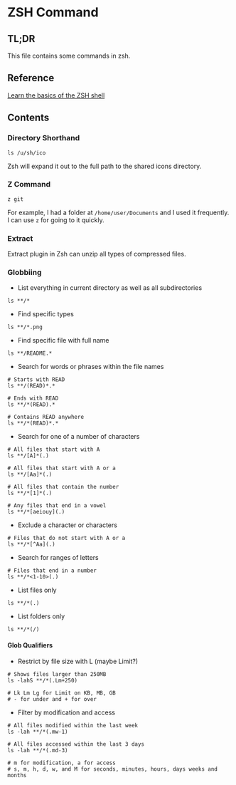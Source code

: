 # ZSH Command

## TL;DR

This file contains some commands in zsh.

## Reference
[Learn the basics of the ZSH shell](https://linuxconfig.org/learn-the-basics-of-the-zsh-shell)

## Contents

### Directory Shorthand

```
ls /u/sh/ico
```

Zsh will expand it out to the full path to the shared icons directory.

### Z Command

```
z git
```

For example, I had a folder at `/home/user/Documents` and I used it frequently. I can use `z` for going to it quickly.

### Extract

Extract plugin in Zsh can unzip all types of compressed files.

### Globbiing

* List everything in current directory as well as all subdirectories

```
ls **/*
```

* Find specific types

```
ls **/*.png
```

* Find specific file with full name

```
ls **/README.*
```

* Search for words or phrases within the file names

```
# Starts with READ
ls **/(READ)*.*

# Ends with READ
ls **/*(READ).*

# Contains READ anywhere
ls **/*(READ)*.*
```

* Search for one of a number of characters

```
# All files that start with A
ls **/[A]*(.)

# All files that start with A or a
ls **/[Aa]*(.)

# All files that contain the number
ls **/*[1]*(.)

# Any files that end in a vowel
ls **/*[aeiouy](.)
```

* Exclude a character or characters

```
# Files that do not start with A or a
ls **/*[^Aa](.)
```

* Search for ranges of letters

```
# Files that end in a number
ls **/*<1-10>(.)
```

* List files only

```
ls **/*(.)
```

* List folders only
```
ls **/*(/)
```

#### Glob Qualifiers

* Restrict by file size with L (maybe Limit?)

```
# Shows files larger than 250MB
ls -lahS **/*(.Lm+250)

# Lk Lm Lg for Limit on KB, MB, GB
# - for under and + for over
```

* Filter by modification and access
```
# All files modified within the last week
ls -lah **/*(.mw-1)

# All files accessed within the last 3 days
ls -lah **/*(.md-3)

# m for modification, a for access
# s, m, h, d, w, and M for seconds, minutes, hours, days weeks and months
```

